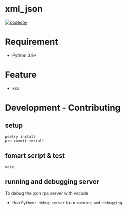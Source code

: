 # xml_json
<!--
[![Version](https://img.shields.io/pypi/v/asy)](https://pypi.org/project/asy)
[![License: MIT](https://img.shields.io/badge/license-MIT-yellow.svg)](https://opensource.org/licenses/MIT)
-->
[![codecov](https://codecov.io/gh/sasano8/xml_json/branch/main/graph/badge.svg?token=IVIX9V0U18)](https://codecov.io/gh/sasano8/xml_json)

# Requirement

- Python 3.8+

# Feature

- xxx

# Development - Contributing

## setup

``` shell
poetry install
pre-commit install
```

## fomart script & test

``` shell
make
```

## running and debugging server

To debug the json rpc server with vscode.

- Run `Python: debug server` from `running and debugging`.
